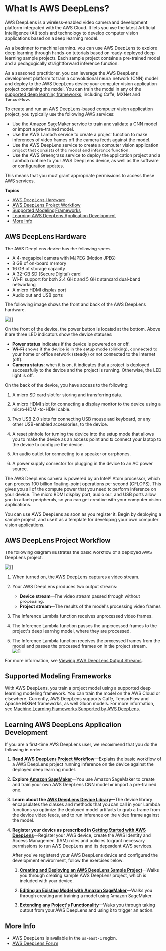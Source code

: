 # What Is AWS DeepLens?<a name="what-is-deeplens"></a>

AWS DeepLens is a wireless\-enabled video camera and development platform integrated with the AWS Cloud\. It lets you use the latest Artificial Intelligence \(AI\) tools and technology to develop computer vision applications based on a deep learning model\. 

As a beginner to machine learning, you can use AWS DeepLens to explore deep learning through hands\-on tutorials based on ready\-deployed deep learning sample projects\. Each sample project contains a pre\-trained model and a pedagogically straightforward inference function\. 

As a seasoned practitioner, you can leverage the AWS DeepLens development platform to train a convolutional neural network \(CNN\) model and deploy to the AWS DeepLens device your computer vision application project containing the model\. You can train the model in any of the [supported deep learning frameworks](deeplens-supported-frameworks.md), including Caffe, MXNet and TensorFlow\.  

To create and run an AWS DeepLens\-based computer vision application project, you typically use the following AWS services:
+ Use the Amazon SageMaker service to train and validate a CNN model or import a pre\-trained model\.
+ Use the AWS Lambda service to create a project function to make inferences of video frames off the camera feeds  against the model\.
+ Use the AWS DeepLens service to create a computer vision application project that consists of the model and inference function\.
+ Use the AWS Greengrass service to deploy the application project and a Lambda runtime to your AWS DeepLens device, as well as the software or configuration updates\. 

This means that you must grant appropriate permissions to access these AWS services\. 

**Topics**
+ [AWS DeepLens Hardware](#deeplens-hardware)
+ [AWS DeepLens Project Workflow](#how-deeplens-works)
+ [Supported Modeling Frameworks](#supported-frameworks)
+ [Learning AWS DeepLens Application Development](#deeplens-first-time-user)
+ [More Info](#what-is-deeplens-related-topics)

## AWS DeepLens Hardware<a name="deeplens-hardware"></a>

The AWS DeepLens  device has the following specs:
+ A 4\-megapixel camera with MJPEG \(Motion JPEG\)
+ 8 GB of on\-board memory
+ 16 GB of storage capacity
+ A 32\-GB SD \(Secure Digital\) card
+ Wi\-Fi support for both 2\.4 GHz and 5 GHz standard dual\-band networking
+ A micro HDMI display port
+ Audio out and USB ports

The following image shows the front and back of the AWS DeepLens hardware\.

![\[\]](http://docs.aws.amazon.com/deeplens/latest/dg/images/deeplens-device-view-front-back.png)

On the front of the device, the power button is located at the bottom\. Above it are three LED indicators show the device statuses:
+ **Power status** indicates if the device is powered on or off\.
+ **Wi\-Fi** shows if the device is in the setup mode \(blinking\), connected to your home or office network \(steady\) or not connected to the Internet \(off\)\. 
+ **Camera status**: when it is on, it indicates that a project is deployed successfully to the device and the project is running\. Otherwise, the LED light is off\.

On the back of the device, you have access to the following:

1. A micro SD card slot for storing and transferring data\.

1. A micro HDMI slot for connecting a display monitor to the device using a micro\-HDMI\-to\-HDMI cable\.

1. Two USB 2\.0 slots for connecting USB mouse and keyboard, or any other USB\-enabled accessories, to the device\.

1. A reset pinhole for turning the device into the setup mode that allows you to make the device as an access point and to connect your laptop to the device to configure the device\.

1. An audio outlet for connecting to a speaker or earphones\.

1. A power supply connector for plugging in the device to an AC power source\.

The AWS DeepLens camera is powered by an Intel® Atom processor, which can process 100 billion floating\-point operations per second \(GFLOPS\)\. This gives you all of the compute power that you need to perform inference on your device\. The micro HDMI display port, audio out, and USB ports allow you to attach peripherals, so you can get creative with your computer vision applications\.

You can use AWS DeepLens as soon as you register it\. Begin by deploying a sample project, and use it as a template  for developing your own computer vision applications\.

## AWS DeepLens Project Workflow<a name="how-deeplens-works"></a>

The following diagram illustrates the basic workflow of a deployed AWS DeepLens  project\.

![\[\]](http://docs.aws.amazon.com/deeplens/latest/dg/images/deeplens-hiw-general.png)

1. When turned on, the AWS DeepLens captures a video stream\.

1. Your AWS DeepLens produces two output streams:
   + **Device stream**—The video stream passed through without processing\.
   + **Project stream**—The results of the model's processing video frames

1. The Inference Lambda function receives unprocessed video frames\.

1. The Inference Lambda function passes the unprocessed frames to the project's deep learning model, where they are processed\.

1. The Inference Lambda function receives the processed frames from the model and passes the processed frames on in the project stream\.  
![\[\]](http://docs.aws.amazon.com/deeplens/latest/dg/images/deeplens-sample-output.png)

For more information, see [Viewing AWS DeepLens Output Streams](deeplens-viewing-output.md)\.

## Supported Modeling Frameworks<a name="supported-frameworks"></a>

With AWS DeepLens, you train a project model using a supported deep learning modeling framework\. You can train the model on the AWS Cloud or elsewhere\. Currently, AWS DeepLens supports Caffe, TensorFlow and Apache MXNet frameworks, as well Gluon models\. For more information, see [Machine Learning Frameworks Supported by AWS DeepLens](deeplens-supported-frameworks.md)\.

## Learning AWS DeepLens Application Development<a name="deeplens-first-time-user"></a>

If you are a first\-time AWS DeepLens user, we recommend that you do the following in order:

1. **Read [ AWS DeepLens Project Workflow](#how-deeplens-works)**—Explains the basic workflow of a AWS DeepLens project running inference on the device against the deployed deep learning model\.

1. **Explore [Amazon SageMaker](http://docs.aws.amazon.com/sagemaker/latest/dg/whatis.html)**—You use Amazon SageMaker to create and train your own AWS DeepLens CNN model or import a pre\-trained one\. 

1. **Learn about the [AWS DeepLens Device Library](deeplens-device-library.md)**—The device library encapsulates  the classes and methods that you can call in your Lambda functions yo optimize the deployed model artifacts to grab a frame from the device video feeds, and to run inference on the video frame against the model\.

1. **Register your device as prescribed in [Getting Started with AWS DeepLens](deeplens-getting-started.md)**—Register your AWS device, create the AWS Identity and Access Management \(IAM\) roles and policies to grant necessary permissions to run AWS DeepLens and its dependent AWS services\. 

   After you've registered your AWS DeepLens device and configured the development environment, follow the exercises below:

   1. **[Creating and Deploying an AWS DeepLens Sample Project](deeplens-create-deploy-sample-project.md)**—Walks you through creating sample AWS DeepLens project, which is included with your device\.

   1. **[Editing an Existing Model with Amazon SageMaker](deeplens-train-model.md)**—Walks you through creating and training a model using Amazon SageMaker\.

   1. **[Extending any Project's Functionality](deeplens-extend.md)**—Walks you through taking output from your AWS DeepLens and using it to trigger an action\.

## More Info<a name="what-is-deeplens-related-topics"></a>
+ AWS DeepLens is available in the `us-east-1` region\.
+ [AWS DeepLens Forum](https://forums.aws.amazon.com/forum.jspa?forumID=275)
